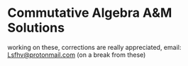 # Commutative Algebra A&M Solutions
working on these, corrections are really appreciated, email: Lsfhv@protonmail.com
(on a break from these)
